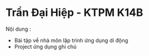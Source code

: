 # Trần Đại Hiệp - KTPM K14B

Nội dung :
* Bài tập về nhà môn lập trình ứng dụng di động
* Project ứng dụng ghi chú

